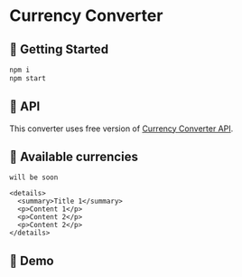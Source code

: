# Currency Converter
## 🚩 Getting Started
```sh
npm i
npm start
```

## 🚩 API
This converter uses free version of [Currency Converter API](http://free.currencyconverterapi.com).
## 🚩 Available currencies
`will be soon`
```
<details>
  <summary>Title 1</summary>
  <p>Content 1</p>
  <p>Content 2</p>
  <p>Content 2</p>
</details>
```
## 🚩 Demo